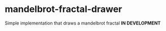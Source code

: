 # mandelbrot-fractal-drawer
Simple implementation that draws a mandelbrot fractal
**IN DEVELOPMENT**
